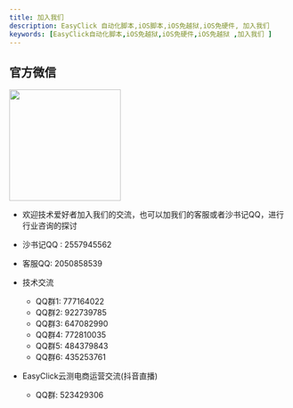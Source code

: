 ```yaml
---
title: 加入我们
description: EasyClick 自动化脚本,iOS脚本,iOS免越狱,iOS免硬件, 加入我们 
keywords: [EasyClick自动化脚本,iOS免越狱,iOS免硬件,iOS免越狱 ,加入我们 ]
---
```


## 官方微信
<img src="/img/wx2.png" width="200px"/>

- 欢迎技术爱好者加入我们的交流，也可以加我们的客服或者沙书记QQ，进行行业咨询的探讨

* 沙书记QQ : 2557945562
* 客服QQ: 2050858539
* 技术交流 
    * QQ群1:  777164022
    * QQ群2:  922739785
    * QQ群3:  647082990
    * QQ群4:  772810035
    * QQ群5: 484379843
    * QQ群6:  435253761

* EasyClick云测电商运营交流(抖音直播)
  * QQ群: 523429306
